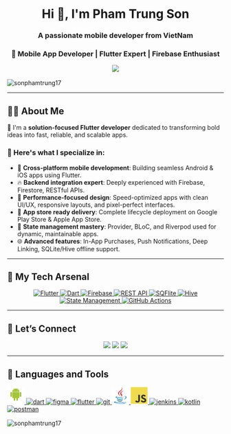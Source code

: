 <h1 align="center">Hi 👋, I'm Pham Trung Son</h1>
<h3 align="center">A passionate mobile developer from VietNam</h3>
<h3 align="center">🚀 Mobile App Developer | Flutter Expert | Firebase Enthusiast</h3>

<p align="center">
  <img src="https://readme-typing-svg.herokuapp.com?font=Fira+Code&duration=2500&pause=800&color=36BCF7&center=true&vCenter=true&width=600&lines=Crafting+High-Performance+Flutter+Apps;Cross-platform+%7C+Clean+Architecture+%7C+AI+Apps;Firebase+%7C+Push+Notifications+%7C+In-App+Purchases;Delivering+beautiful%2C+scalable+mobile+experiences" />
</p>

<p align="left"> <img src="https://komarev.com/ghpvc/?username=sonphamtrung17&label=Profile%20views&color=0e75b6&style=flat" alt="sonphamtrung17" /> </p>

---

<h2>🧑‍💻 About Me</h2>

<p>🎯 I'm a <strong>solution-focused Flutter developer</strong> dedicated to transforming bold ideas into fast, reliable, and scalable apps.</p>

<h3>🚀 Here's what I specialize in:</h3>

<ul>
  <li>📲 <strong>Cross-platform mobile development</strong>: Building seamless Android & iOS apps using Flutter.</li>
  <li>🔥 <strong>Backend integration expert</strong>: Deeply experienced with Firebase, Firestore, RESTful APIs.</li>
  <li>🧠 <strong>Performance-focused design</strong>: Speed-optimized apps with clean UI/UX, responsive layouts, and pixel-perfect interfaces.</li>
  <li>🎯 <strong>App store ready delivery</strong>: Complete lifecycle deployment on Google Play Store & Apple App Store.</li>
  <li>🧰 <strong>State management mastery</strong>: Provider, BLoC, and Riverpod used for dynamic, maintainable apps.</li>
  <li>🌐 <strong>Advanced features</strong>: In-App Purchases, Push Notifications, Deep Linking, SQLite/Hive offline support.</li>
</ul>

---

## 🚀 My Tech Arsenal

<p align="center">

  <a href="https://flutter.dev/" target="_blank">
    <img src="https://img.shields.io/badge/Flutter-02569B?style=for-the-badge&logo=flutter&logoColor=white" alt="Flutter"/>
  </a>

  <a href="https://dart.dev/" target="_blank">
    <img src="https://img.shields.io/badge/Dart-0175C2?style=for-the-badge&logo=dart&logoColor=white" alt="Dart"/>
  </a>

  <a href="https://firebase.google.com/" target="_blank">
    <img src="https://img.shields.io/badge/Firebase-FFCA28?style=for-the-badge&logo=firebase&logoColor=black" alt="Firebase"/>
  </a>

  <a href="https://restfulapi.net/" target="_blank">
    <img src="https://img.shields.io/badge/REST%20API-6E6E6E?style=for-the-badge" alt="REST API"/>
  </a>

  <a href="https://pub.dev/packages/sqflite" target="_blank">
    <img src="https://img.shields.io/badge/SQFlite-003B57?style=for-the-badge&logo=sqlite&logoColor=white" alt="SQFlite"/>
  </a>

  <a href="https://pub.dev/packages/hive" target="_blank">
    <img src="https://img.shields.io/badge/Hive-F6C915?style=for-the-badge&logo=apachehive&logoColor=black" alt="Hive"/>
  </a>

  <a href="https://docs.flutter.dev/data-and-backend/state-mgmt/options" target="_blank">
    <img src="https://img.shields.io/badge/GetX%20%7C%20Provider%20%7C%20BLoC%20%7C%20Riverpod-5E35B1?style=for-the-badge&logo=flutter" alt="State Management"/>
  </a>

  <a href="https://docs.github.com/en/actions" target="_blank">
    <img src="https://img.shields.io/badge/GitHub%20Actions-2088FF?style=for-the-badge&logo=github-actions&logoColor=white" alt="GitHub Actions"/>
  </a>

</p>

---

## 🤝 Let’s Connect

<p align="center">
  <a href="mailto:sonphamtrung17@gmail.com"><img src="https://img.shields.io/badge/Email-D14836?style=for-the-badge&logo=gmail&logoColor=white"/></a>
  <a href="https://www.linkedin.com/in/sonpt17/"><img src="https://img.shields.io/badge/LinkedIn-0077B5?style=for-the-badge&logo=linkedin&logoColor=white"/></a>
  <a href="https://github.com/sonphamtrung17"><img src="https://img.shields.io/badge/GitHub-181717?style=for-the-badge&logo=github&logoColor=white"/></a>
</p>

---

## 🔨 Languages and Tools
<p align="left"> <a href="https://developer.android.com" target="_blank" rel="noreferrer"> <img src="https://raw.githubusercontent.com/devicons/devicon/master/icons/android/android-original-wordmark.svg" alt="android" width="40" height="40"/> </a> <a href="https://dart.dev" target="_blank" rel="noreferrer"> <img src="https://www.vectorlogo.zone/logos/dartlang/dartlang-icon.svg" alt="dart" width="40" height="40"/> </a> <a href="https://www.figma.com/" target="_blank" rel="noreferrer"> <img src="https://www.vectorlogo.zone/logos/figma/figma-icon.svg" alt="figma" width="40" height="40"/> </a> <a href="https://flutter.dev" target="_blank" rel="noreferrer"> <img src="https://www.vectorlogo.zone/logos/flutterio/flutterio-icon.svg" alt="flutter" width="40" height="40"/> </a> <a href="https://git-scm.com/" target="_blank" rel="noreferrer"> <img src="https://www.vectorlogo.zone/logos/git-scm/git-scm-icon.svg" alt="git" width="40" height="40"/> </a> <a href="https://www.java.com" target="_blank" rel="noreferrer"> <img src="https://raw.githubusercontent.com/devicons/devicon/master/icons/java/java-original.svg" alt="java" width="40" height="40"/> </a> <a href="https://developer.mozilla.org/en-US/docs/Web/JavaScript" target="_blank" rel="noreferrer"> <img src="https://raw.githubusercontent.com/devicons/devicon/master/icons/javascript/javascript-original.svg" alt="javascript" width="40" height="40"/> </a> <a href="https://www.jenkins.io" target="_blank" rel="noreferrer"> <img src="https://www.vectorlogo.zone/logos/jenkins/jenkins-icon.svg" alt="jenkins" width="40" height="40"/> </a> <a href="https://kotlinlang.org" target="_blank" rel="noreferrer"> <img src="https://www.vectorlogo.zone/logos/kotlinlang/kotlinlang-icon.svg" alt="kotlin" width="40" height="40"/> </a> <a href="https://postman.com" target="_blank" rel="noreferrer"> <img src="https://www.vectorlogo.zone/logos/getpostman/getpostman-icon.svg" alt="postman" width="40" height="40"/> </a> </p>

<p><img align="center" src="https://github-readme-stats.vercel.app/api/top-langs?username=sonphamtrung17&show_icons=true&locale=en&layout=compact" alt="sonphamtrung17" /></p>
